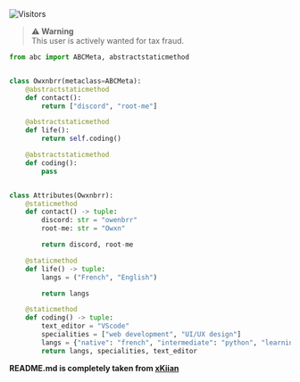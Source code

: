 <img src="https://komarev.com/ghpvc/?username=Owxnbrr&label=Profile%20Views&color=blueviolet&style=flat&label=Visitors" alt="Visitors">

> **⚠️ Warning**<br>
> This user is actively wanted for tax fraud.


```python
from abc import ABCMeta, abstractstaticmethod


class Owxnbrr(metaclass=ABCMeta):
    @abstractstaticmethod
    def contact():
        return ["discord", "root-me"]

    @abstractstaticmethod
    def life():
        return self.coding()

    @abstractstaticmethod
    def coding():
        pass


class Attributes(Owxnbrr):
    @staticmethod
    def contact() -> tuple:
        discord: str = "owenbrr"
        root-me: str = "Owxn"

        return discord, root-me

    @staticmethod
    def life() -> tuple:
        langs = ("French", "English")

        return langs

    @staticmethod
    def coding() -> tuple:
        text_editor = "VScode"
        specialities = ["web development", "UI/UX design"]
        langs = {"native": "french", "intermediate": "python", "learning": "go"}
        return langs, specialities, text_editor
```

**README.md is completely taken from <a href="https://github.com/xKiian">xKiian</a>**

</p>
